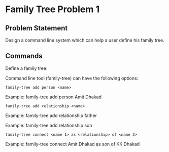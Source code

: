 # Family Tree Problem 1

## Problem Statement

Design a command line system which can help a user define his family tree.


## Commands

Define a family tree:

Command line tool (family-tree) can have the following options:

`family-tree add person <name>`

Example: family-tree add person Amit Dhakad

`family-tree add relationship <name>`

Example: family-tree add relationship father

Example: family-tree add relationship son

`family-tree connect <name 1> as <relationship> of <name 2>`

Example: family-tree connect Amit Dhakad as son of KK Dhakad




